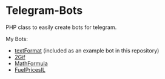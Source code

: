 # Telegram-Bots
PHP class to easily create bots for telegram.

My Bots:
- [textFormat](https://telegram.me/w1_format_bot) (included as an example bot in this repository)
- [2Gif](https://telegram.me/w1_gif_bot)
- [MathFormula](https://telegram.me/w1_math_bot)
- [FuelPricesIL](https://telegram.me/w1_fuel_bot)

